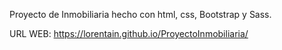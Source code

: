 Proyecto de Inmobiliaria hecho con html, css, Bootstrap y Sass.

URL WEB: https://lorentain.github.io/ProyectoInmobiliaria/
